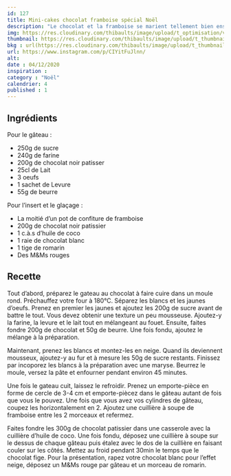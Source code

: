 ```yaml
---
id: 127
title: Mini-cakes chocolat framboise spécial Noël
description: "Le chocolat et la framboise se marient tellement bien ensemble, miam ! Essayez ces mini-cakes spécial Noël."
img: https://res.cloudinary.com/thibaults/image/upload/t_optimisation/v1606861190/Recipes/20201204_cake_chocolat_framboise.jpg
thumbnail: https://res.cloudinary.com/thibaults/image/upload/t_thumbnail_josie/v1606861190/Recipes/20201204_cake_chocolat_framboise.jpg
bkg : url(https://res.cloudinary.com/thibaults/image/upload/t_thumbnail_josie/v1606861190/Recipes/20201204_cake_chocolat_framboise.jpg)
url: https://www.instagram.com/p/CIYitFuJlnn/
alt: 
date : 04/12/2020
inspiration : 
category : "Noël"
calendrier: 4
published : 1
---
```


## Ingrédients
Pour le gâteau :
 - 250g de sucre
 - 240g de farine
 - 200g de chocolat noir patisser 
 - 25cl de Lait
 - 3 oeufs
 - 1 sachet de Levure
 - 55g de beurre

Pour l’insert et le glaçage :
 - La moitié d’un pot de confiture de framboise 
 - 200g de chocolat noir patissier 
 - 1 c.à.s d’huile de coco 
 - 1 raie de chocolat blanc 
 - 1 tige de romarin 
 - Des M&Ms rouges

## Recette
Tout d’abord, préparez le gateau au chocolat à faire cuire dans un moule rond. Préchauffez votre four à 180°C. Séparez les blancs et les jaunes d’oeufs. Prenez en premier les jaunes et ajoutez les 200g de sucre avant de battre le tout. Vous devez obtenir une texture un peu mousseuse. Ajoutez-y la farine, la levure et le lait tout en mélangeant au fouet. Ensuite, faites fondre 200g de chocolat et 50g de beurre. Une fois fondu, ajoutez le mélange à la préparation.

Maintenant, prenez les blancs et montez-les en neige. Quand ils deviennent mousseux, ajoutez-y au fur et à mesure les 50g de sucre restants. Finissez par incoporez les blancs à la préparation avec une maryse. Beurrez le moule, versez la pâte et enfourner pendant environ 45 minutes.

Une fois le gateau cuit, laissez le refroidir. Prenez un emporte-pièce en forme de cercle de 3-4 cm et emporte-piècez dans le gâteau autant de fois que vous le pouvez. Une fois que vous avez vos cylindres de gâteau, coupez les horizontalement en 2. Ajoutez une cuillière à soupe de framboise entre les 2 morceaux et refermez.

Faites fondre les 300g de chocolat patissier dans une casserole avec la cuillière d’huile de coco. Une fois fondu, déposez une cuillière à soupe sur le dessus de chaque gâteau puis étalez avec le dos de la cuillière en faisant couler sur les côtés. Mettez au froid pendant 30min le temps que le chocolat fige. Pour la présentation, rapez votre chocolat blanc pour l’effet neige, déposez un M&Ms rouge par gâteau et un morceau de romarin.